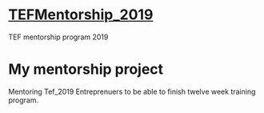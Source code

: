# [TEFMentorship_2019](http://tonyelumelufoundation.org/)
TEF mentorship program 2019

# My mentorship project

Mentoring Tef_2019 Entreprenuers to be able to finish twelve week training program.


